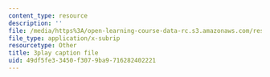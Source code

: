 ```yaml
---
content_type: resource
description: ''
file: /media/https%3A/open-learning-course-data-rc.s3.amazonaws.com/res-6-012-introduction-to-probability-spring-2018/49df5fe33450f3079ba9716282402221_tpaE_C8rqf8.srt
file_type: application/x-subrip
resourcetype: Other
title: 3play caption file
uid: 49df5fe3-3450-f307-9ba9-716282402221
---
```

